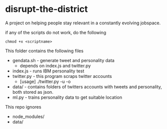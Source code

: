 # disrupt-the-district
A project on helping people stay relevant in a constantly evolving jobspace.

if any of the scripts do not work, do the following
```
chmod +x <scriptname>
```

This folder contains the following files
* gendata.sh - generate tweet and personality data
    - depends on index.js and twitter.py
* index.js - runs IBM personality test
* twitter.py - this program scraps twitter accounts
    - [usage] ./twitter.py -u <twitter username> -o <outputfilename>
* data/ - contains folders of twitters accounts with tweets and personality, both stored as json.
* ml.py - trains personality data to get suitable location


This repo ignores
* node_modules/
* data/

